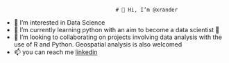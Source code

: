                                         # 👋 Hi, I’m @xrander
- 👀 I’m interested in Data Science
- 🌱 I’m currently learning python with an aim to become a data scientist 💪
- 💞️ I’m looking to collaborating on projects involving data analysis with the use of R and Python. Geospatial analysis is also welcomed
- 📫 you can reach me [linkedin](www.linkedin.com/in/olamide-adu-55999115a)

<!---
xrander/xrander is a ✨ special ✨ repository because its `README.md` (this file) appears on your GitHub profile.
You can click the Preview link to take a look at your changes.
--->
